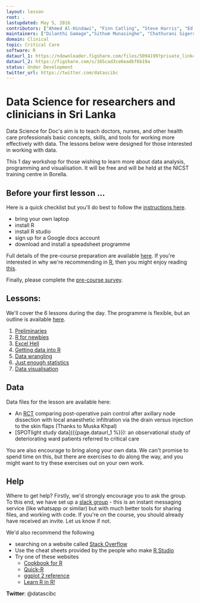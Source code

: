 ```yaml
---
layout: lesson
root: .
lastupdated: May 5, 2016
contributors: ["Ahmed Al-Hindawi", "Finn Catling", "Steve Harris", "Ed Palmer", "Danny Wong"]
maintainers: ["Dilanthi Gamage","Sithum Munasinghe", "Chathurani Sigera"]
domain: Clinical 
topic: Critical Care
software: R
dataurl_1: https://ndownloader.figshare.com/files/5094199?private_link=aff8f0912c76840c7526
dataurl_2: https://figshare.com/s/165cad3ce6eadbf6b19a
status: Under Development 
twitter_url: https://twitter.com/datascibc
---
```


<!-- USING THIS LESSON TEMPLATE -->
<!-- Lesson specific information is taken from the YAML header at the top of the page -->

<!-- THE LESSON INFORMATION -->


# Data Science  for researchers and clinicians in Sri Lanka

Data Science for Doc's aim is to teach doctors, nurses, and other health care professionals basic concepts, skills, and tools for working more effectively with data. The lessons below were designed for those interested
in working with data.

This 1 day workshop for those wishing to learn more about data analysis, programming and visualisation. It will be free  and will be held at the NICST training centre in Borella. 


<!--
  [Information on Lesson Status Categories]()
-->

<!-- ###### INDEX OF LESSONS ON THIS TOPIC ###### -->

## Before your first lesson ...

Here is a quick checklist but you'll do best to follow the [instructions here](prerequisites.html).

- bring your own laptop
- install R
- install R studio
- sign up for a Google docs account
- download and install a speadsheet programme

Full details of the pre-course preparation are available [here](prerequisites.html). If you're interested in why we're recommending in [R](http://www.r-project.org), then you might enjoy reading [this](why-r.html).

Finally, please complete the [pre-course survey](http://goo.gl/forms/odmaxWP2KBHyzKti2).

## Lessons:

We'll cover the 6 lessons during the day. The programme is flexible, but an outline is available [here](CourseProgramme.html).

1. [Preliminaries](00-lesson-00-intro.html)
2. [R for newbies](01-lesson-01-r-for-newbies.html)
3. [Excel Hell](02-lesson-02-excel-hell.html)
4. [Getting data into R](03-lesson-03-getting-data-into-r.html)
5. [Data wrangling](04-lesson-04-data-wrangling.html)
6. [Just enough statistics](05-lesson-05-just-enough-statistics.html)
7. [Data visualisation](06-lesson-06-dataviz.html)

<!-- 6. [Just enough statistics](06-lesson-06-just-enough-statistics.html) -->

## Data

Data files for the lesson are available here: 

- An [RCT]({{page.dataurl_2%}}) comparing post-operative pain control after axillary node dissection with local anaesthetic infiltration via the drain versus injection to the skin flaps (Thanks to Muska Khpal)
- [SPOTlight study data]({{page.dataurl_1 %}}): an observational study of deteriorating ward patients referred to critical care

You are also encourage to bring along your own data. We can't promise to spend time on this, but there are exercises to do along the way, and you might want to try these exercises out on your own work.

## Help ##

Where to get help? Firstly, we'd strongly encourage you to ask the group. To this end, we have set up a [slack group](https://datascibc.slack.com) - this is an instant messaging service (like whatsapp or similar) but with much better tools for sharing files, and working with code. If you're on the course, you should already have received an invite. Let us know if not. 

We'd also recommend the following

- searching on a website called [Stack Overflow](http://stackoverflow.com/questions/5963269/how-to-make-a-great-r-reproducible-example/5965451#5965451)
- Use the cheat sheets provided by the people who make [R Studio](https://www.rstudio.com/resources/cheatsheets/)
- Try one of these websites
    + [Cookbook for R](http://www.cookbook-r.com)
    + [Quick-R](http://www.statmethods.net)
    + [ggplot 2 reference](http://docs.ggplot2.org/dev/reference.html)
    + [Learn R in R!](http://swirlstats.com)

<p><strong>Twitter</strong>: @datascibc
